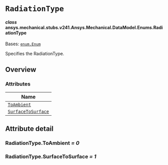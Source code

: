 <!-- vale off -->

<a id="radiationtype"></a>

# `RadiationType`

<a id="ansys.mechanical.stubs.v241.Ansys.Mechanical.DataModel.Enums.RadiationType"></a>

#### *class* ansys.mechanical.stubs.v241.Ansys.Mechanical.DataModel.Enums.RadiationType

Bases: [`enum.Enum`](https://docs.python.org/3/library/enum.html#enum.Enum)

Specifies the RadiationType.

<!-- !! processed by numpydoc !! -->

<a id="overview"></a>

## Overview

### Attributes

| Name |
| ------------------------------------------------------- |
| [`ToAmbient`](#RadiationType.ToAmbient) |
| [`SurfaceToSurface`](#RadiationType.SurfaceToSurface) |

<a id="attribute-detail"></a>

## Attribute detail

<a id="RadiationType.ToAmbient"></a>

### RadiationType.ToAmbient *= 0*

<a id="RadiationType.SurfaceToSurface"></a>

### RadiationType.SurfaceToSurface *= 1*

<!-- vale on -->
